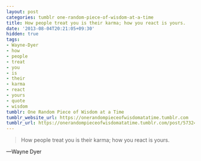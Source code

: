 ```yaml
---
layout: post
categories: tumblr one-random-piece-of-wisdom-at-a-time
title: How people treat you is their karma; how you react is yours.
date: '2013-08-04T20:21:05+09:30'
hidden: true
tags:
- Wayne-Dyer
- how
- people
- treat
- you
- is
- their
- karma
- react
- yours
- quote
- wisdom
tumblr: One Random Piece of Wisdom at a Time
tumblr_website_url: https://onerandompieceofwisdomatatime.tumblr.com
tumblr_url: https://onerandompieceofwisdomatatime.tumblr.com/post/57324875129/how-people-treat-you-is-their-karma-how-you-react
---
```

> How people treat you is their karma; how you react is yours.

—Wayne Dyer
